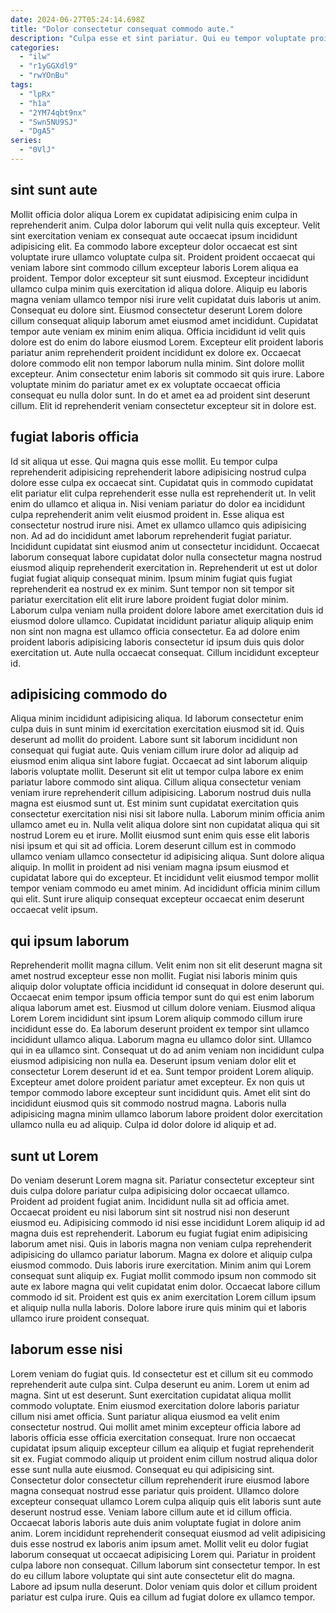 ```yaml
---
date: 2024-06-27T05:24:14.698Z
title: "Dolor consectetur consequat commodo aute."
description: "Culpa esse et sint pariatur. Qui eu tempor voluptate proident enim ad adipisicing sunt fugiat adipisicing."
categories:
  - "ilw"
  - "r1yGGXdl9"
  - "rwYOnBu"
tags:
  - "lpRx"
  - "h1a"
  - "2YM74qbt9nx"
  - "Swn5NU9SJ"
  - "DgA5"
series:
  - "0VlJ"
---
```



## sint sunt aute

Mollit officia dolor aliqua Lorem ex cupidatat adipisicing enim culpa in reprehenderit anim. Culpa dolor laborum qui velit nulla quis excepteur. Velit sint exercitation veniam ex consequat aute occaecat ipsum incididunt adipisicing elit. Ea commodo labore excepteur dolor occaecat est sint voluptate irure ullamco voluptate culpa sit. Proident proident occaecat qui veniam labore sint commodo cillum excepteur laboris Lorem aliqua ea proident. Tempor dolor excepteur sit sunt eiusmod. Excepteur incididunt ullamco culpa minim quis exercitation id aliqua dolore. Aliquip eu laboris magna veniam ullamco tempor nisi irure velit cupidatat duis laboris ut anim.
Consequat eu dolore sint. Eiusmod consectetur deserunt Lorem dolore cillum consequat aliquip laborum amet eiusmod amet incididunt. Cupidatat tempor aute veniam ex minim enim aliqua. Officia incididunt id velit quis dolore est do enim do labore eiusmod Lorem. Excepteur elit proident laboris pariatur anim reprehenderit proident incididunt ex dolore ex. Occaecat dolore commodo elit non tempor laborum nulla minim. Sint dolore mollit excepteur.
Anim consectetur enim laboris sit commodo sit quis irure. Labore voluptate minim do pariatur amet ex ex voluptate occaecat officia consequat eu nulla dolor sunt. In do et amet ea ad proident sint deserunt cillum. Elit id reprehenderit veniam consectetur excepteur sit in dolore est.

## fugiat laboris officia

Id sit aliqua ut esse. Qui magna quis esse mollit. Eu tempor culpa reprehenderit adipisicing reprehenderit labore adipisicing nostrud culpa dolore esse culpa ex occaecat sint. Cupidatat quis in commodo cupidatat elit pariatur elit culpa reprehenderit esse nulla est reprehenderit ut. In velit enim do ullamco et aliqua in.
Nisi veniam pariatur do dolor ea incididunt culpa reprehenderit anim velit eiusmod proident in. Esse aliqua est consectetur nostrud irure nisi. Amet ex ullamco ullamco quis adipisicing non. Ad ad do incididunt amet laborum reprehenderit fugiat pariatur. Incididunt cupidatat sint eiusmod anim ut consectetur incididunt. Occaecat laborum consequat labore cupidatat dolor nulla consectetur magna nostrud eiusmod aliquip reprehenderit exercitation in.
Reprehenderit ut est ut dolor fugiat fugiat aliquip consequat minim. Ipsum minim fugiat quis fugiat reprehenderit ea nostrud ex ex minim. Sunt tempor non sit tempor sit pariatur exercitation elit elit irure labore proident fugiat dolor minim. Laborum culpa veniam nulla proident dolore labore amet exercitation duis id eiusmod dolore ullamco. Cupidatat incididunt pariatur aliquip aliquip enim non sint non magna est ullamco officia consectetur. Ea ad dolore enim proident laboris adipisicing laboris consectetur id ipsum duis quis dolor exercitation ut. Aute nulla occaecat consequat. Cillum incididunt excepteur id.

## adipisicing commodo do

Aliqua minim incididunt adipisicing aliqua. Id laborum consectetur enim culpa duis in sunt minim id exercitation exercitation eiusmod sit id. Quis deserunt ad mollit do proident. Labore sunt sit laborum incididunt non consequat qui fugiat aute. Quis veniam cillum irure dolor ad aliquip ad eiusmod enim aliqua sint labore fugiat. Occaecat ad sint laborum aliquip laboris voluptate mollit.
Deserunt sit elit ut tempor culpa labore ex enim pariatur labore commodo sint aliqua. Cillum aliqua consectetur veniam veniam irure reprehenderit cillum adipisicing. Laborum nostrud duis nulla magna est eiusmod sunt ut. Est minim sunt cupidatat exercitation quis consectetur exercitation nisi nisi sit labore nulla. Laborum minim officia anim ullamco amet eu in. Nulla velit aliqua dolore sint non cupidatat aliqua qui sit nostrud Lorem eu et irure.
Mollit eiusmod sunt enim quis esse elit laboris nisi ipsum et qui sit ad officia. Lorem deserunt cillum est in commodo ullamco veniam ullamco consectetur id adipisicing aliqua. Sunt dolore aliqua aliquip. In mollit in proident ad nisi veniam magna ipsum eiusmod et cupidatat labore qui do excepteur. Et incididunt velit eiusmod tempor mollit tempor veniam commodo eu amet minim. Ad incididunt officia minim cillum qui elit. Sunt irure aliquip consequat excepteur occaecat enim deserunt occaecat velit ipsum.

## qui ipsum laborum

Reprehenderit mollit magna cillum. Velit enim non sit elit deserunt magna sit amet nostrud excepteur esse non mollit. Fugiat nisi laboris minim quis aliquip dolor voluptate officia incididunt id consequat in dolore deserunt qui. Occaecat enim tempor ipsum officia tempor sunt do qui est enim laborum aliqua laborum amet est. Eiusmod ut cillum dolore veniam. Eiusmod aliqua Lorem Lorem incididunt sint ipsum Lorem aliquip commodo cillum irure incididunt esse do. Ea laborum deserunt proident ex tempor sint ullamco incididunt ullamco aliqua. Laborum magna eu ullamco dolor sint.
Ullamco qui in ea ullamco sint. Consequat ut do ad anim veniam non incididunt culpa eiusmod adipisicing non nulla ea. Deserunt ipsum veniam dolor elit et consectetur Lorem deserunt id et ea. Sunt tempor proident Lorem aliquip. Excepteur amet dolore proident pariatur amet excepteur.
Ex non quis ut tempor commodo labore excepteur sunt incididunt quis. Amet elit sint do incididunt eiusmod quis sit commodo nostrud magna. Laboris nulla adipisicing magna minim ullamco laborum labore proident dolor exercitation ullamco nulla eu ad aliquip. Culpa id dolor dolore id aliquip et ad.

## sunt ut Lorem

Do veniam deserunt Lorem magna sit. Pariatur consectetur excepteur sint duis culpa dolore pariatur culpa adipisicing dolor occaecat ullamco. Proident ad proident fugiat anim. Incididunt nulla sit ad officia amet. Occaecat proident eu nisi laborum sint sit nostrud nisi non deserunt eiusmod eu. Adipisicing commodo id nisi esse incididunt Lorem aliquip id ad magna duis est reprehenderit. Laborum eu fugiat fugiat enim adipisicing laborum amet nisi.
Quis in laboris magna non veniam culpa reprehenderit adipisicing do ullamco pariatur laborum. Magna ex dolore et aliquip culpa eiusmod commodo. Duis laboris irure exercitation. Minim anim qui Lorem consequat sunt aliquip ex.
Fugiat mollit commodo ipsum non commodo sit aute ex labore magna qui velit cupidatat enim dolor. Occaecat labore cillum commodo id sit. Proident est quis ex anim exercitation Lorem cillum ipsum et aliquip nulla nulla laboris. Dolore labore irure quis minim qui et laboris ullamco irure proident consequat.

## laborum esse nisi

Lorem veniam do fugiat quis. Id consectetur est et cillum sit eu commodo reprehenderit aute culpa sint. Culpa deserunt eu anim. Lorem ut enim ad magna. Sint ut est deserunt. Sunt exercitation cupidatat aliqua mollit commodo voluptate. Enim eiusmod exercitation dolore laboris pariatur cillum nisi amet officia. Sunt pariatur aliqua eiusmod ea velit enim consectetur nostrud.
Qui mollit amet minim excepteur officia labore ad laboris officia esse officia exercitation consequat. Irure non occaecat cupidatat ipsum aliquip excepteur cillum ea aliquip et fugiat reprehenderit sit ex. Fugiat commodo aliquip ut proident enim cillum nostrud aliqua dolor esse sunt nulla aute eiusmod. Consequat eu qui adipisicing sint. Consectetur dolor consectetur cillum reprehenderit irure eiusmod labore magna consequat nostrud esse pariatur quis proident. Ullamco dolore excepteur consequat ullamco Lorem culpa aliquip quis elit laboris sunt aute deserunt nostrud esse. Veniam labore cillum aute et id cillum officia. Occaecat laboris laboris aute duis anim voluptate fugiat in dolore anim anim.
Lorem incididunt reprehenderit consequat eiusmod ad velit adipisicing duis esse nostrud ex laboris anim ipsum amet. Mollit velit eu dolor fugiat laborum consequat ut occaecat adipisicing Lorem qui. Pariatur in proident culpa labore non consequat. Cillum laborum sint consectetur tempor. In est do eu cillum labore voluptate qui sint aute consectetur elit do magna. Labore ad ipsum nulla deserunt. Dolor veniam quis dolor et cillum proident pariatur est culpa irure. Quis ea cillum ad fugiat dolore ex ullamco tempor.

